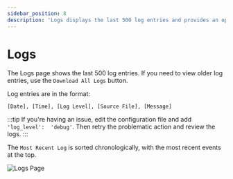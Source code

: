 ```yaml
---
sidebar_position: 8
description: 'Logs displays the last 500 log entries and provides an option to download all logs.'
---
```


# Logs

The Logs page shows the last 500 log entries. If you need to view older log entries,
use the `Download All Logs` button.

Log entries are in the format:

`[Date], [Time], [Log Level], [Source File], [Message]`

:::tip
If you're having an issue, edit the configuration file and add `'log_level': 
'debug'`. Then retry the problematic action and review the logs.
:::

The `Most Recent Log` is sorted chronologically, with the most recent events 
at the top.

![Logs Page](/img/screenshots/logs.png)
